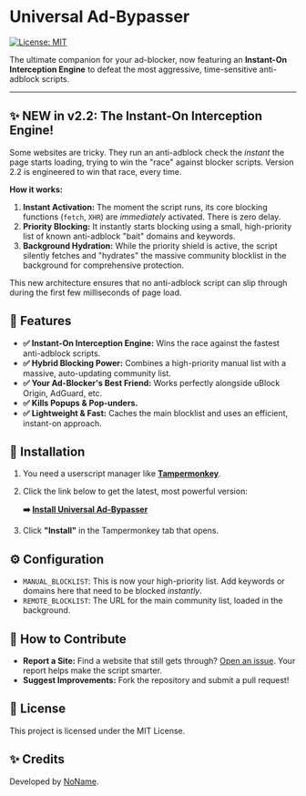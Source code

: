 # Universal Ad-Bypasser

[![License: MIT](https://img.shields.io/badge/License-MIT-yellow.svg)](https://opensource.org/licenses/MIT)

The ultimate companion for your ad-blocker, now featuring an **Instant-On Interception Engine** to defeat the most aggressive, time-sensitive anti-adblock scripts.

---

## ✨ NEW in v2.2: The Instant-On Interception Engine!

Some websites are tricky. They run an anti-adblock check the *instant* the page starts loading, trying to win the "race" against blocker scripts. Version 2.2 is engineered to win that race, every time.

**How it works:**
1.  **Instant Activation:** The moment the script runs, its core blocking functions (`fetch`, `XHR`) are *immediately* activated. There is zero delay.
2.  **Priority Blocking:** It instantly starts blocking using a small, high-priority list of known anti-adblock "bait" domains and keywords.
3.  **Background Hydration:** While the priority shield is active, the script silently fetches and "hydrates" the massive community blocklist in the background for comprehensive protection.

This new architecture ensures that no anti-adblock script can slip through during the first few milliseconds of page load.

## 🚀 Features

-   **✅ Instant-On Interception Engine:** Wins the race against the fastest anti-adblock scripts.
-   **✅ Hybrid Blocking Power:** Combines a high-priority manual list with a massive, auto-updating community list.
-   **✅ Your Ad-Blocker's Best Friend:** Works perfectly alongside uBlock Origin, AdGuard, etc.
-   **✅ Kills Popups & Pop-unders.**
-   **✅ Lightweight & Fast:** Caches the main blocklist and uses an efficient, instant-on approach.

## 🔧 Installation

1.  You need a userscript manager like **[Tampermonkey](https://www.tampermonkey.net/)**.
2.  Click the link below to get the latest, most powerful version:

    **➡️ [Install Universal Ad-Bypasser](https://github.com/0101010KingofCode0101010/universal-ad-bypasser/raw/main/universal-ad-bypasser.user.js)**

3.  Click **"Install"** in the Tampermonkey tab that opens.

## ⚙️ Configuration

-   `MANUAL_BLOCKLIST`: This is now your high-priority list. Add keywords or domains here that need to be blocked *instantly*.
-   `REMOTE_BLOCKLIST`: The URL for the main community list, loaded in the background.

## 🤝 How to Contribute

-   **Report a Site:** Find a website that still gets through? [Open an issue](https://github.com/0101010KingofCode0101010/universal-ad-bypasser/issues). Your report helps make the script smarter.
-   **Suggest Improvements:** Fork the repository and submit a pull request!

## 📄 License

This project is licensed under the MIT License.

## ✨ Credits

Developed by [NoName](https://github.com/0101010KingofCode0101010).
